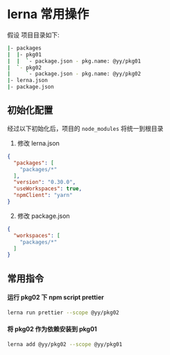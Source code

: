 # lerna 常用操作
假设 项目目录如下:
```bash
|- packages
|  |- pkg01
|  |  `- package.json - pkg.name: @yy/pkg01
|  `- pkg02
|     `- package.json - pkg.name: @yy/pkg02
|- lerna.json
|- package.json
```
## 初始化配置
经过以下初始化后，项目的 `node_modules` 将统一到根目录
1. 修改 lerna.json
```json
{
  "packages": [
    "packages/*"
  ],
  "version": "0.30.0",
  "useWorkspaces": true,
  "npmClient": "yarn"
}

```
2. 修改 package.json
```json
{
  "workspaces": [
    "packages/*"
  ]
}
```
## 常用指令
#### 运行 pkg02 下 npm script prettier
```bash
lerna run prettier --scope @yy/pkg02
```

#### 将 pkg02 作为依赖安装到 pkg01
```bash
lerna add @yy/pkg02 --scope @yy/pkg01
```
